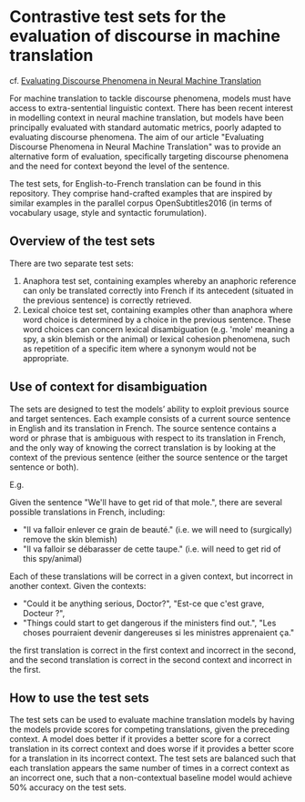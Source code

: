 # Contrastive test sets for the evaluation of discourse in machine translation

cf. [Evaluating Discourse Phenomena in Neural Machine Translation](https://www.aclweb.org/anthology/N18-1118)

For machine translation to tackle discourse phenomena, models must have access to extra-sentential linguistic context. There has been recent interest in modelling context in neural machine translation, but models have been principally evaluated with standard automatic metrics, poorly adapted to evaluating discourse phenomena. The aim of our article "Evaluating Discourse Phenomena in Neural Machine Translation" was to provide an alternative form of evaluation, specifically targeting discourse phenomena and the need for context beyond the level of the sentence.

The test sets, for English-to-French translation can be found in this repository. They comprise hand-crafted examples that are inspired by similar examples in the parallel corpus OpenSubtitles2016 (in terms of vocabulary usage, style and syntactic forumulation).

## Overview of the test sets

There are two separate test sets:
1) Anaphora test set, containing examples whereby an anaphoric reference can only be translated correctly into French if its antecedent (situated in the previous sentence) is correctly retrieved.
2) Lexical choice test set, containing examples other than anaphora where word choice is determined by a choice in the previous sentence. These word choices can concern lexical disambiguation (e.g. 'mole' meaning a spy, a skin blemish or the animal) or lexical cohesion phenomena, such as repetition of a specific item where a synonym would not be appropriate.

## Use of context for disambiguation

The sets are designed to test the models’ ability to exploit previous source and target sentences. Each example consists of a current source sentence in English and its translation in French. The source sentence contains a word or phrase that is ambiguous with respect to its translation in French, and the only way of knowing the correct translation is by looking at the context of the previous sentence (either the source sentence or the target sentence or both).

E.g. 

Given the sentence "We'll have to get rid of that mole.", there are several possible translations in French, including:

* "Il va falloir enlever ce grain de beauté." (i.e. we will need to (surgically) remove the skin blemish)
* "Il va falloir se débarasser de cette taupe." (i.e. will need to get rid of this spy/animal)

Each of these translations will be correct in a given context, but incorrect in another context. Given the contexts:

*  "Could it be anything serious, Doctor?", "Est-ce que c'est grave, Docteur ?",
*  "Things could start to get dangerous if the ministers find out.", "Les choses pourraient devenir dangereuses si les ministres apprenaient ça."

the first translation is correct in the first context and incorrect in the second, and the second translation is correct in the second context and incorrect in the first.

## How to use the test sets

The test sets can be used to evaluate machine translation models by having the models provide scores for competing translations, given the preceding context. A model does better if it provides a better score for a correct translation in its correct context and does worse if it provides a better score for a translation in its incorrect context. The test sets are balanced such that each translation appears the same number of times in a correct context as an incorrect one, such that a non-contextual baseline model would achieve 50% accuracy on the test sets.



